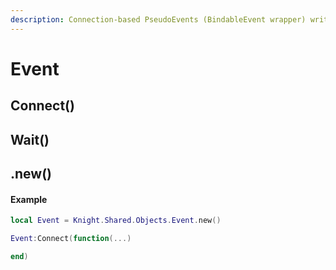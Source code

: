 ```yaml
---
description: Connection-based PseudoEvents (BindableEvent wrapper) written by Validark.
---
```


# Event

## Connect()

## Wait()

## .new()

#### Example

```lua
local Event = Knight.Shared.Objects.Event.new()

Event:Connect(function(...)

end)
```

